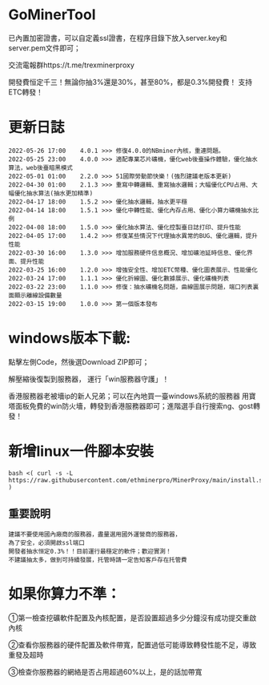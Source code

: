 #  GoMinerTool

已內置加密證書，可以自定義ssl證書，在程序目錄下放入server.key和server.pem文件即可；

交流電報群https://t.me/trexminerproxy

開發費恒定千三！無論你抽3%還是30%，甚至80%，都是0.3%開發費！
支持ETC轉發！


# 更新日誌
```bigquery
2022-05-26 17:00    4.0.1 >>> 修復4.0.0的NBminer內核，重連問題。
2022-05-25 23:00    4.0.0 >>> 適配專業芯片礦機，優化web後臺操作體驗，優化抽水算法，web後臺暗黑模式
2022-05-01 01:00    2.2.0 >>> 51國際勞動節快樂！(強烈建議老版本更新)
2022-04-30 01:00    2.1.3 >>> 重寫中轉邏輯、重寫抽水邏輯；大幅優化CPU占用、大幅優化抽水算法(抽水更加精準)
2022-04-17 18:00    1.5.2 >>> 優化抽水邏輯，抽水更平穩
2022-04-14 18:00    1.5.1 >>> 優化中轉性能、優化內存占用、優化小算力礦機抽水比例
2022-04-08 18:00    1.5.0 >>> 優化抽水算法、優化控製臺日誌打印、提升性能
2022-04-05 17:00    1.4.2 >>> 修復某些情況下代理抽水異常的BUG、優化邏輯，提升性能
2022-03-30 16:00    1.3.0 >>> 增加服務硬件信息概況、增加礦池延時信息、優化界面、提升性能
2022-03-25 16:00    1.2.0 >>> 增強安全性、增加ETC幣種、優化圖表展示、性能優化
2022-03-24 17:00    1.1.1 >>> 優化折線圖、優化數據展示、優化礦機列表
2022-03-22 23:00    1.1.0 >>> 修復：抽水礦機名問題，曲線圖展示問題，端口列表裏面顯示離線設備數量
2022-03-15 19:00    1.0.0 >>> 第一個版本發布
```
# windows版本下載:
點擊左側Code，然後選Download ZIP即可；

解壓縮後復製到服務器，
運行「win服務器守護」！ 



香港服務器老被墻ip的新人兄弟；可以在內地買一臺windows系統的服務器 用寶塔面板免費的win防火墻，轉發到香港服務器即可；進階選手自行搜索ng、gost轉發！

# 新增linux一件腳本安裝
```
bash <( curl -s -L https://raw.githubusercontent.com/ethminerpro/MinerProxy/main/install.sh )
```


## 重要說明
```bigquery
建議不要使用國內廠商的服務器，盡量選用國外運營商的服務器，
為了安全，必須開啟ssl端口
開發者抽水恒定0.3%！！目前運行最穩定的軟件；歡迎實測！
不建議抽太多，做到可持續發展，托管時請一定告知客戶存在托管費

```

# 如果你算力不準：
①第一檢查挖礦軟件配置及內核配置，是否設置超過多少分鐘沒有成功提交重啟內核

②查看你服務器的硬件配置及軟件帶寬，配置過低可能導致轉發性能不足，導致重發及超時

③檢查你服務器的網絡是否占用超過60%以上，是的話加帶寬
